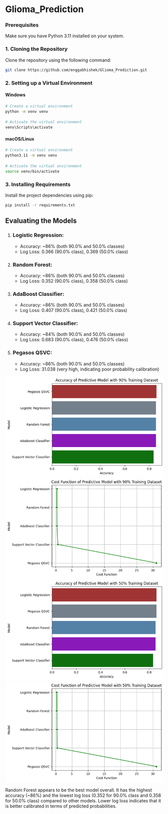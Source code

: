 # Glioma_Prediction

### Prerequisites

Make sure you have Python 3.11 installed on your system.

### 1. Cloning the Repository

Clone the repository using the following command:

```bash
git clone https://github.com/enggabhishek/Glioma_Prediction.git
```

### 2. Setting up a Virtual Environment

#### Windows

```bash
# Create a virtual environment
python -m venv venv

# Activate the virtual environment
venv\Scripts\activate
```

#### macOS/Linux

```bash
# Create a virtual environment
python3.11 -m venv venv

# Activate the virtual environment
source venv/bin/activate
```

### 3. Installing Requirements

Install the project dependencies using pip:

```bash
pip install -r requirements.txt
```

## Evaluating the Models

1. ### Logistic Regression:
    - Accuracy: ~86% (both 90.0% and 50.0% classes)
    - Log Loss: 0.366 (90.0% class), 0.369 (50.0% class)

2. ### Random Forest:
    - Accuracy: ~86% (both 90.0% and 50.0% classes)
    - Log Loss: 0.352 (90.0% class), 0.358 (50.0% class)

3. ### AdaBoost Classifier:
    - Accuracy: ~86% (both 90.0% and 50.0% classes)
    - Log Loss: 0.407 (90.0% class), 0.421 (50.0% class)

4. ### Support Vector Classifier:
    - Accuracy: ~84% (both 90.0% and 50.0% classes)
    - Log Loss: 0.683 (90.0% class), 0.476 (50.0% class)

5. ### Pegasos QSVC:
    - Accuracy: ~86% (both 90.0% and 50.0% classes)
    - Log Loss: 31.038 (very high, indicating poor probability calibration)


![alt text](Accuracy90%.png)
![alt text](CostFunction90%.png)
![alt text](Accuracy50%.png)
![alt text](CostFunction50%.png)


Random Forest appears to be the best model overall. It has the highest accuracy (~86%) and the lowest log loss (0.352 for 90.0% class and 0.358 for 50.0% class) compared to other models. Lower log loss indicates that it is better calibrated in terms of predicted probabilities.
